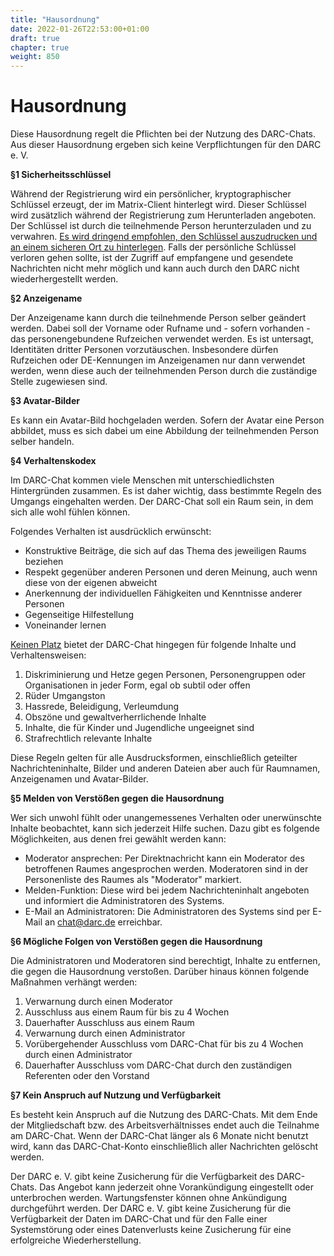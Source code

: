 ```yaml
---
title: "Hausordnung"
date: 2022-01-26T22:53:00+01:00
draft: true
chapter: true
weight: 850
---
```


# Hausordnung

Diese Hausordnung regelt die Pflichten bei der Nutzung des DARC-Chats. Aus dieser Hausordnung ergeben sich keine Verpflichtungen für den DARC e. V.

**§1 Sicherheitsschlüssel**

Während der Registrierung wird ein persönlicher, kryptographischer Schlüssel erzeugt, der im Matrix-Client hinterlegt wird. Dieser Schlüssel wird zusätzlich während der Registrierung zum Herunterladen angeboten. Der Schlüssel ist durch die teilnehmende Person herunterzuladen und zu verwahren. <u>Es wird dringend empfohlen, den Schlüssel auszudrucken und an einem sicheren Ort zu hinterlegen</u>. Falls der persönliche Schlüssel verloren gehen sollte, ist der Zugriff auf empfangene und gesendete Nachrichten nicht mehr möglich und kann auch durch den DARC nicht wiederhergestellt werden.

**§2 Anzeigename**

Der Anzeigename kann durch die teilnehmende Person selber geändert werden. Dabei soll der Vorname oder Rufname und - sofern vorhanden - das personengebundene Rufzeichen verwendet werden. Es ist untersagt, Identitäten dritter Personen vorzutäuschen. Insbesondere dürfen Rufzeichen oder DE-Kennungen im Anzeigenamen nur dann verwendet werden, wenn diese auch der teilnehmenden Person durch die zuständige Stelle zugewiesen sind.

**§3 Avatar-Bilder**

Es kann ein Avatar-Bild hochgeladen werden. Sofern der Avatar eine Person abbildet, muss es sich dabei um eine Abbildung der teilnehmenden Person selber handeln. 

**§4 Verhaltenskodex**

Im DARC-Chat kommen viele Menschen mit unterschiedlichsten Hintergründen zusammen. Es ist daher wichtig, dass bestimmte Regeln des Umgangs eingehalten werden. Der DARC-Chat soll ein Raum sein, in dem sich alle wohl fühlen können.

Folgendes Verhalten ist ausdrücklich erwünscht:

* Konstruktive Beiträge, die sich auf das Thema des jeweiligen Raums beziehen
* Respekt gegenüber anderen Personen und deren Meinung, auch wenn diese von der eigenen abweicht
* Anerkennung der individuellen Fähigkeiten und Kenntnisse anderer Personen
* Gegenseitige Hilfestellung
* Voneinander lernen

<u>Keinen Platz</u> bietet der DARC-Chat hingegen für folgende Inhalte und Verhaltensweisen:

1. Diskriminierung und Hetze gegen Personen, Personengruppen oder Organisationen in jeder Form, egal ob subtil oder offen
2. Rüder Umgangston
3. Hassrede, Beleidigung, Verleumdung
4. Obszöne und gewaltverherrlichende Inhalte
5. Inhalte, die für Kinder und Jugendliche ungeeignet sind
6. Strafrechtlich relevante Inhalte

Diese Regeln gelten für alle Ausdrucksformen, einschließlich geteilter Nachrichteninhalte, Bilder und anderen Dateien aber auch für Raumnamen, Anzeigenamen und Avatar-Bilder.

**§5 Melden von Verstößen gegen die Hausordnung**

Wer sich unwohl fühlt oder unangemessenes Verhalten oder unerwünschte Inhalte beobachtet, kann sich jederzeit Hilfe suchen. Dazu gibt es folgende Möglichkeiten, aus denen frei gewählt werden kann:

* Moderator ansprechen: Per Direktnachricht kann ein Moderator des betroffenen Raumes angesprochen werden. Moderatoren sind in der Personenliste des Raumes als "Moderator" markiert.
* Melden-Funktion: Diese wird bei jedem Nachrichteninhalt angeboten und informiert die Administratoren des Systems.
* E-Mail an Administratoren: Die Administratoren des Systems sind per E-Mail an chat@darc.de erreichbar.

**§6 Mögliche Folgen von Verstößen gegen die Hausordnung**

Die Administratoren und Moderatoren sind berechtigt, Inhalte zu entfernen, die gegen die Hausordnung verstoßen. Darüber hinaus können folgende Maßnahmen verhängt werden:

1. Verwarnung durch einen Moderator
2. Ausschluss aus einem Raum für bis zu 4 Wochen
3. Dauerhafter Ausschluss aus einem Raum
4. Verwarnung durch einen Administrator
5. Vorübergehender Ausschluss vom DARC-Chat für bis zu 4 Wochen durch einen Administrator
6. Dauerhafter Ausschluss vom DARC-Chat durch den zuständigen Referenten oder den Vorstand

**§7 Kein Anspruch auf Nutzung und Verfügbarkeit**

Es besteht kein Anspruch auf die Nutzung des DARC-Chats. Mit dem Ende der Mitgliedschaft bzw. des Arbeitsverhältnisses endet auch die Teilnahme am DARC-Chat. Wenn der DARC-Chat länger als 6 Monate nicht benutzt wird, kann das DARC-Chat-Konto einschließlich aller Nachrichten gelöscht werden. 

Der DARC&nbsp;e.&nbsp;V. gibt keine Zusicherung für die Verfügbarkeit des DARC-Chats. Das Angebot kann jederzeit ohne Vorankündigung eingestellt oder unterbrochen werden. Wartungsfenster können ohne Ankündigung durchgeführt werden. Der DARC&nbsp;e.&nbsp;V. gibt keine Zusicherung für die Verfügbarkeit der Daten im DARC-Chat und für den Falle einer Systemstörung oder eines Datenverlusts keine Zusicherung für eine erfolgreiche Wiederherstellung.


